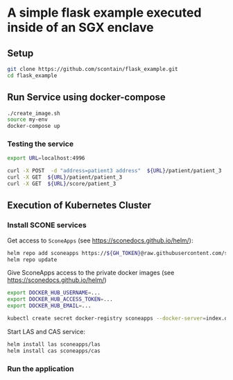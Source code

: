 # A simple flask example executed inside of an SGX enclave

## Setup

```bash
git clone https://github.com/scontain/flask_example.git
cd flask_example
```


## Run Service using docker-compose

```bash
./create_image.sh
source my-env
docker-compose up
```

### Testing the service

```bash
export URL=localhost:4996
```

```bash
curl -X POST  -d "address=patient3 address"  ${URL}/patient/patient_3
curl -X GET  ${URL}/patient/patient_3 
curl -X GET  ${URL}/score/patient_3
```

## Execution of Kubernetes Cluster

### Install SCONE services

Get access to `SconeApps` (see <https://sconedocs.github.io/helm/>):

```bash
helm repo add sconeapps https://${GH_TOKEN}@raw.githubusercontent.com/scontain/sconeapps/master/
helm repo update
```

Give SconeApps access to the private docker images (see <https://sconedocs.github.io/helm/>)

```bash
export DOCKER_HUB_USERNAME=...
export DOCKER_HUB_ACCESS_TOKEN=...
export DOCKER_HUB_EMAIL=...

kubectl create secret docker-registry sconeapps --docker-server=index.docker.io/v1/ --docker-username=$DOCKER_HUB_USERNAME --docker-password=$DOCKER_HUB_ACCESS_TOKEN --docker-email=$DOCKER_HUB_EMAIL
```

Start LAS and CAS service:

```bash
helm install las sconeapps/las
helm install cas sconeapps/cas
```

### Run the application


